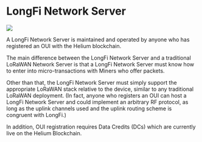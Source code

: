 # LongFi Network Server

![](../.gitbook/assets/artboard-copy-22.jpg)

A LongFi Network Server is maintained and operated by anyone who has registered an OUI with the Helium blockchain.

The main difference between the LongFi Network Server and a traditional LoRaWAN Network Server is that a LongFi Network Server must know how to enter into micro-transactions with Miners who offer packets.

Other than that, the LongFi Network Server must simply support the appropriate LoRaWAN stack relative to the device, similar to any traditional LoRaWAN deployment. \(In fact, anyone who registers an OUI can host a LongFi Network Server and could implement an arbitrary RF protocol, as long as the uplink channels used and the uplink routing scheme is congruent with LongFi.\)

In addition, OUI registration requires Data Credits \(DCs\) which are currently live on the Helium Blockchain.

